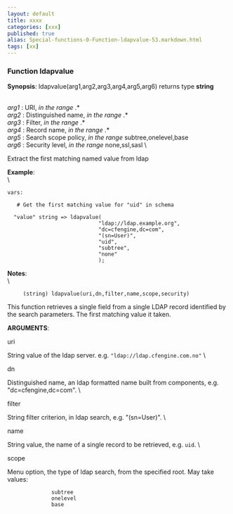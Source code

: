 ```yaml
---
layout: default
title: xxxx
categories: [xxx]
published: true
alias: Special-functions-0-Function-ldapvalue-53.markdown.html
tags: [xx]
---
```


### Function ldapvalue

**Synopsis**: ldapvalue(arg1,arg2,arg3,arg4,arg5,arg6) returns type
**string**

\
 *arg1* : URI, *in the range* .\* \
 *arg2* : Distinguished name, *in the range* .\* \
 *arg3* : Filter, *in the range* .\* \
 *arg4* : Record name, *in the range* .\* \
 *arg5* : Search scope policy, *in the range* subtree,onelevel,base \
 *arg6* : Security level, *in the range* none,ssl,sasl \

Extract the first matching named value from ldap

**Example**:\
 \

    vars:

       # Get the first matching value for "uid" in schema

      "value" string => ldapvalue(
                                 "ldap://ldap.example.org", 
                                 "dc=cfengine,dc=com",
                                 "(sn=User)",
                                 "uid",
                                 "subtree",
                                 "none"
                                 );

**Notes**:\
 \

         
         (string) ldapvalue(uri,dn,filter,name,scope,security)
         

This function retrieves a single field from a single LDAP record
identified by the search parameters. The first matching value it taken.

**ARGUMENTS**:

uri

String value of the ldap server. e.g. `"ldap://ldap.cfengine.com.no"` \

dn

Distinguished name, an ldap formatted name built from components, e.g.
"dc=cfengine,dc=com". \

filter

String filter criterion, in ldap search, e.g. "(sn=User)". \

name

String value, the name of a single record to be retrieved, e.g. `uid`. \

scope

Menu option, the type of ldap search, from the specified root. May take
values:

                  subtree
                  onelevel
                  base
